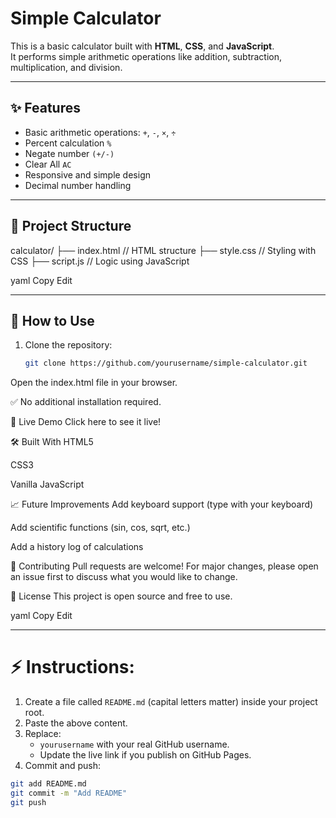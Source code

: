 # Simple Calculator

This is a basic calculator built with **HTML**, **CSS**, and **JavaScript**.  
It performs simple arithmetic operations like addition, subtraction, multiplication, and division.

---

## ✨ Features

- Basic arithmetic operations: `+`, `-`, `×`, `÷`
- Percent calculation `%`
- Negate number `(+/-)`
- Clear All `AC`
- Responsive and simple design
- Decimal number handling

---

## 📂 Project Structure

calculator/ ├── index.html // HTML structure ├── style.css // Styling with CSS ├── script.js // Logic using JavaScript

yaml
Copy
Edit

---

## 🚀 How to Use

1. Clone the repository:
   ```bash
   git clone https://github.com/yourusername/simple-calculator.git
Open the index.html file in your browser.

✅ No additional installation required.

📡 Live Demo
Click here to see it live!

🛠️ Built With
HTML5

CSS3

Vanilla JavaScript

📈 Future Improvements
Add keyboard support (type with your keyboard)

Add scientific functions (sin, cos, sqrt, etc.)

Add a history log of calculations

🤝 Contributing
Pull requests are welcome!
For major changes, please open an issue first to discuss what you would like to change.

📄 License
This project is open source and free to use.

yaml
Copy
Edit

---

# ⚡ Instructions:

1. Create a file called `README.md` (capital letters matter) inside your project root.
2. Paste the above content.
3. Replace:
   - `yourusername` with your real GitHub username.
   - Update the live link if you publish on GitHub Pages.
4. Commit and push:
```bash
git add README.md
git commit -m "Add README"
git push
